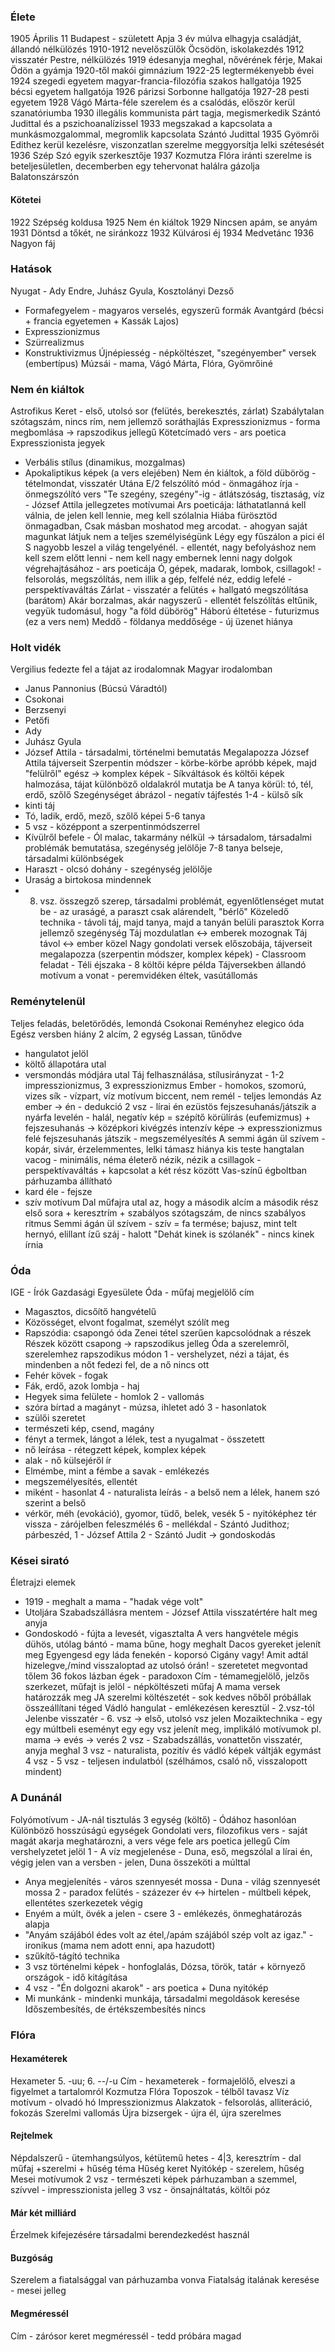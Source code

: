 ### Élete
1905 Április 11 Budapest - született
Apja 3 év múlva elhagyja családját, állandó nélkülözés
1910-1912 nevelőszülők Öcsödön, iskolakezdés
1912 visszatér Pestre, nélkülözés
1919 édesanyja meghal, nővérének férje, Makai Ödön a gyámja
1920-től makói gimnázium
1922-25 legtermékenyebb évei
1924 szegedi egyetem magyar-francia-filozófia szakos hallgatója
1925 bécsi egyetem hallgatója
1926 párizsi Sorbonne hallgatója
1927-28 pesti egyetem
1928 Vágó Márta-féle szerelem és a csalódás, először kerül szanatóriumba
1930 illegális kommunista párt tagja, megismerkedik Szántó Judittal és a pszichoanalízissel
1933 megszakad a kapcsolata a munkásmozgalommal, megromlik kapcsolata Szántó Judittal
1935 Gyömrői Edithez kerül kezelésre, viszonzatlan szerelme meggyorsítja lelki szétesését
1936 Szép Szó egyik szerkesztője
1937 Kozmutza Flóra iránti szerelme is beteljesületlen, decemberben egy tehervonat halálra gázolja Balatonszárszón
#### Kötetei
1922 Szépség koldusa
1925 Nem én kiáltok
1929 Nincsen apám, se anyám
1931 Döntsd a tőkét, ne siránkozz
1932 Külvárosi éj
1934 Medvetánc
1936 Nagyon fáj
### Hatások
Nyugat - Ady Endre, Juhász Gyula, Kosztolányi Dezső
- Formafegyelem - magyaros verselés, egyszerű formák
Avantgárd (bécsi + francia egyetemen + Kassák Lajos)
- Expresszionizmus
- Szürrealizmus
- Konstruktivizmus
Újnépiesség - népköltészet, "szegényember" versek (embertípus)
Múzsái - mama, Vágó Márta, Flóra, Gyömrőiné
### Nem én kiáltok
Astrofikus
Keret - első, utolsó sor (felütés, berekesztés, zárlat)
Szabálytalan szótagszám, nincs rím, nem jellemző soráthajlás
Expresszionizmus - forma megbomlása -> rapszodikus jellegű
Kötetcímadó vers - ars poetica
Expresszionista jegyek
- Verbális stílus (dinamikus, mozgalmas)
- Apokaliptikus képek (a vers elejében)
Nem én kiáltok, a föld dübörög - tételmondat, visszatér
Utána E/2 felszólító mód - önmagához írja - önmegszólító vers
"Te szegény, szegény"-ig - átlátszóság, tisztaság, víz - József Attila jellegzetes motívumai
Ars poeticája: láthatatlanná kell válnia, de jelen kell lennie, meg kell szólalnia
Hiába fürösztöd önmagadban, Csak másban moshatod meg arcodat. - ahogyan saját magunkat látjuk nem a teljes személyiségünk
Légy egy fűszálon a pici él S nagyobb leszel a világ tengelyénél. - ellentét, nagy befolyáshoz nem kell szem előtt lenni - nem kell nagy embernek lenni nagy dolgok végrehajtásához - ars poeticája
Ó, gépek, madarak, lombok, csillagok! - felsorolás, megszólítás, nem illik a gép, felfelé néz, eddig lefelé - perspektívaváltás
Zárlat - visszatér a felütés + hallgató megszólítása (barátom)
Akár borzalmas, akár nagyszerű - ellentét
felszólítás eltűnik, vegyük tudomásul, hogy "a föld dübörög"
Háború éltetése - futurizmus (ez a vers nem)
Meddő - földanya meddősége - új üzenet hiánya
### Holt vidék
Vergilius fedezte fel a tájat az irodalomnak
Magyar irodalomban
- Janus Pannonius (Búcsú Váradtól)
- Csokonai
- Berzsenyi
- Petőfi
- Ady
- Juhász Gyula
- József Attila - társadalmi, történelmi bemutatás
Megalapozza József Attila tájverseit
Szerpentin módszer - körbe-körbe apróbb képek, majd "felülről" egész -> komplex képek - Síkváltások és költői képek halmozása, tájat különböző oldalakról mutatja be
A tanya körül: tó, tél, erdő, szőlő
Szegénységet ábrázol - negatív tájfestés
1-4 - külső sík 
- kinti táj
- Tó, ladik, erdő, mező, szőlő képei
5-6 tanya
- 5 vsz - középpont a szerpentinmódszerrel
- Kívülről befele - Ól malac, takarmány nélkül -> társadalom, társadalmi problémák bemutatása, szegénység jelölője
7-8 tanya belseje, társadalmi különbségek
- Haraszt - olcsó dohány - szegénység jelölője
- Uraság a birtokosa mindennek
- 8. vsz. összegző szerep, társadalmi problémát, egyenlőtlenséget mutat be - az uraságé, a paraszt csak alárendelt, "bérlő"
Közeledő technika - távoli táj, majd tanya, majd a tanyán belüli parasztok
Korra jellemző szegénység
Táj mozdulatlan <-> emberek mozognak
Táj távol <-> ember közel
Nagy gondolati versek előszobája, tájverseit megalapozza (szerpentin módszer, komplex képek) - Classroom feladat - Téli éjszaka - 8 költői képre példa
Tájversekben állandó motívum a vonat - peremvidéken éltek, vasútállomás
### Reménytelenül
Teljes feladás, beletörődés, lemondá
Csokonai Reményhez elegico óda
Egész versben hiány
2 alcím, 2 egység
Lassan, tűnődve
- hangulatot jelöl
- költő állapotára utal
- versmondás módjára utal
Táj felhasználása, stílusirányzat - 1-2 impresszionizmus, 3 expresszionizmus
Ember - homokos, szomorú, vizes sík - vízpart, víz motívum
biccent, nem remél - teljes lemondás
Az ember -> én - dedukció
2 vsz - lírai én
ezüstös fejszesuhanás/játszik a nyárfa levelén - halál, negatív kép = szépítő körülírás (eufemizmus) + fejszesuhanás -> középkori kivégzés intenzív képe -> expresszionizmus felé
fejszesuhanás játszik - megszemélyesítés
A semmi ágán ül szívem - kopár, sivár, érzelemmentes, lelki támasz hiánya
kis teste hangtalan vacog - minimális, néma életerő
nézik, nézik a csillagok - perspektívaváltás + kapcsolat a két rész között
Vas-színű égboltban
párhuzamba állítható
- kard éle - fejsze
- szív motívum
Dal műfajra utal az, hogy a második alcím a második rész első sora + keresztrím + szabályos szótagszám, de nincs szabályos ritmus
Semmi ágán ül szívem - szív = fa termése; bajusz, mint telt hernyó, elillant ízű száj - halott
"Dehát kinek is szólanék" - nincs kinek írnia
### Óda
IGE - Írók Gazdasági Egyesülete
Óda - műfaj megjelölő cím
- Magasztos, dicsőítő hangvételű
- Közösséget, elvont fogalmat, személyt szólít meg
- Rapszódia: csapongó óda
Zenei tétel szerűen kapcsolódnak a részek
Részek között csapong -> rapszodikus jelleg
Óda a szerelemről, szerelemhez rapszodikus módon
1 - vershelyzet, nézi a tájat, és mindenben a nőt fedezi fel, de a nő nincs ott
- Fehér kövek - fogak 
- Fák, erdő, azok lombja - haj
- Hegyek sima felülete - homlok
2 - vallomás
- szóra bírtad a magányt - múzsa, ihletet adó
3 - hasonlatok
- szülői szeretet
- természeti kép, csend, magány
- fényt a termek, lángot a lélek, test a nyugalmat - összetett
- nő leírása - rétegzett képek, komplex képek
- alak - nő külsejéről ír
- Elmémbe, mint a fémbe a savak - emlékezés
- megszemélyesítés, ellentét
- miként - hasonlat
4 - naturalista leírás - a belső nem a lélek, hanem szó szerint a belső
- vérkör, méh (evokáció), gyomor, tüdő, belek, vesék
5 - nyitóképhez tér vissza - zárójelben feleszmélés
6 - mellékdal - Szántó Judithoz; párbeszéd, 1 - József Attila 2 - Szántó Judit -> gondoskodás
### Kései sirató
Életrajzi elemek
- 1919 - meghalt a mama - "hadak vége volt"
- Utoljára Szabadszállásra mentem - József Attila visszatértére halt meg anyja
- Gondoskodó - fújta a levesét, vigasztalta
A vers hangvétele mégis dühös, utólag bántó - mama bűne, hogy meghalt
Dacos gyereket jelenít meg
Egyengesd egy láda fenekén - koporsó
Cigány vagy! Amit adtál hizelegve,/mind visszaloptad az utolsó órán! - szeretetet megvontad tőlem
36 fokos lázban égek - paradoxon
Cím - témamegjelölő, jelzős szerkezet, műfajt is jelöl - népköltészeti műfaj
A mama versek határozzák meg JA szerelmi költészetét - sok kedves nőből próbállak összeállítani téged
Vádló hangulat - emlékezésen keresztül - 2.vsz-tól
Jelenbe visszatér - 6. vsz -> első, utolsó vsz jelen
Mozaiktechnika - egy egy múltbeli eseményt egy egy vsz jelenít meg, implikáló motívumok pl. mama -> evés -> verés
2 vsz - Szabadszállás, vonattetőn visszatér, anyja meghal
3 vsz - naturalista, pozitív és vádló képek váltják egymást
4 vsz - 
5 vsz - teljesen indulatból (szélhámos, csaló nő, visszalopott mindent)
### A Dunánál
Folyómotívum - JA-nál tisztulás
3 egység (költő) - Ódához hasonlóan
Különböző hosszúságú egységek
Gondolati vers, filozofikus vers - saját magát akarja meghatározni, a vers vége fele ars poetica jellegű
Cím vershelyzetet jelöl
1 - A víz megjelenése - Duna, eső, megszólal a lírai én, végig jelen van a versben - jelen, Duna összeköti a múlttal
- Anya megjelenítés - város szennyesét mossa - Duna - világ szennyesét mossa
2 - paradox felütés - százezer év <-> hirtelen - múltbeli képek, ellentétes szerkezetek végig
- Enyém a múlt, övék a jelen - csere
3 - emlékezés, önmeghatározás alapja
- "Anyám szájából édes volt az étel,/apám szájából szép volt az igaz." - ironikus (mama nem adott enni, apa hazudott)
- szűkítő-tágító technika
- 3 vsz történelmi képek - honfoglalás, Dózsa, török, tatár + környező országok - idő kitágítása
- 4 vsz - "Én dolgozni akarok" - ars poetica + Duna nyitókép
- Mi munkánk - mindenki munkája, társadalmi megoldások keresése
Időszembesítés, de értékszembesítés nincs
### Flóra
#### Hexaméterek
Hexameter 5. -uu; 6. --/-u
Cím - hexameterek - formajelölő, elveszi a figyelmet a tartalomról
Kozmutza Flóra
Toposzok - télből tavasz
Víz motívum - olvadó hó
Impresszionizmus
Alakzatok - felsorolás, alliteráció, fokozás
Szerelmi vallomás
Újra bizsergek - újra él, újra szerelmes
#### Rejtelmek
Népdalszerű - ütemhangsúlyos, kétütemű hetes - 4|3, keresztrím - dal műfaj
+szerelmi + hűség téma
Hűség keret
Nyitókép - szerelem, hűség
Mesei motívumok
2 vsz - természeti képek párhuzamban a szemmel, szívvel - impresszionista jelleg
3 vsz - önsajnáltatás, költői póz
#### Már két milliárd
Érzelmek kifejezésére társadalmi berendezkedést használ
#### Buzgóság
Szerelem a fiatalsággal van párhuzamba vonva
Fiatalság italának keresése - mesei jelleg
#### Megméressél
Cím - zárósor keret
megméressél - tedd próbára magad